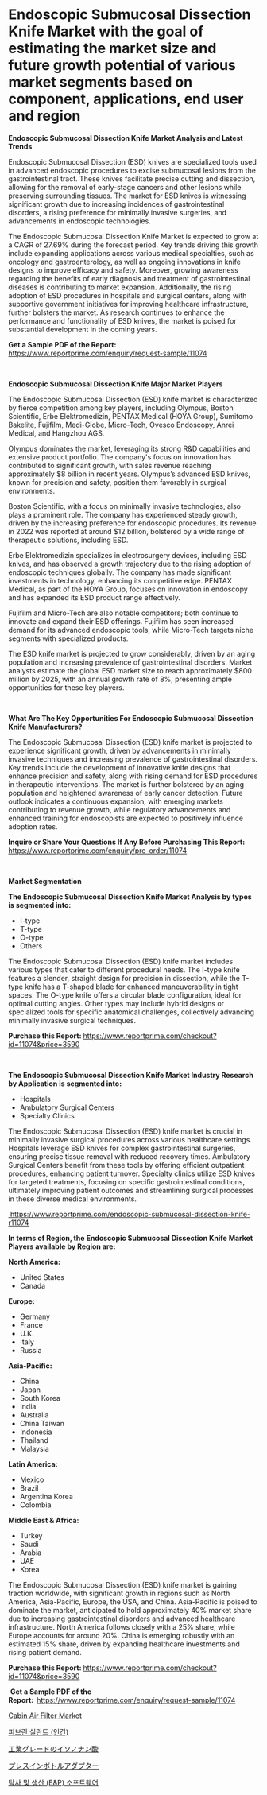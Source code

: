 <p><h1>Endoscopic Submucosal Dissection Knife Market with the goal of estimating the market size and future growth potential of various market segments based on component, applications, end user and region</h1></p><p><strong>Endoscopic Submucosal Dissection Knife Market Analysis and Latest Trends</strong></p>
<p><p>Endoscopic Submucosal Dissection (ESD) knives are specialized tools used in advanced endoscopic procedures to excise submucosal lesions from the gastrointestinal tract. These knives facilitate precise cutting and dissection, allowing for the removal of early-stage cancers and other lesions while preserving surrounding tissues. The market for ESD knives is witnessing significant growth due to increasing incidences of gastrointestinal disorders, a rising preference for minimally invasive surgeries, and advancements in endoscopic technologies.</p><p>The Endoscopic Submucosal Dissection Knife Market is expected to grow at a CAGR of 27.69% during the forecast period. Key trends driving this growth include expanding applications across various medical specialties, such as oncology and gastroenterology, as well as ongoing innovations in knife designs to improve efficacy and safety. Moreover, growing awareness regarding the benefits of early diagnosis and treatment of gastrointestinal diseases is contributing to market expansion. Additionally, the rising adoption of ESD procedures in hospitals and surgical centers, along with supportive government initiatives for improving healthcare infrastructure, further bolsters the market. As research continues to enhance the performance and functionality of ESD knives, the market is poised for substantial development in the coming years.</p></p>
<p><strong>Get a Sample PDF of the Report:&nbsp;</strong> <a href="https://www.reportprime.com/enquiry/request-sample/11074">https://www.reportprime.com/enquiry/request-sample/11074</a></p>
<p>&nbsp;</p>
<p><strong>Endoscopic Submucosal Dissection Knife Major Market Players</strong></p>
<p><p>The Endoscopic Submucosal Dissection (ESD) knife market is characterized by fierce competition among key players, including Olympus, Boston Scientific, Erbe Elektromedizin, PENTAX Medical (HOYA Group), Sumitomo Bakelite, Fujifilm, Medi-Globe, Micro-Tech, Ovesco Endoscopy, Anrei Medical, and Hangzhou AGS.</p><p>Olympus dominates the market, leveraging its strong R&D capabilities and extensive product portfolio. The company's focus on innovation has contributed to significant growth, with sales revenue reaching approximately $8 billion in recent years. Olympus’s advanced ESD knives, known for precision and safety, position them favorably in surgical environments.</p><p>Boston Scientific, with a focus on minimally invasive technologies, also plays a prominent role. The company has experienced steady growth, driven by the increasing preference for endoscopic procedures. Its revenue in 2022 was reported at around $12 billion, bolstered by a wide range of therapeutic solutions, including ESD.</p><p>Erbe Elektromedizin specializes in electrosurgery devices, including ESD knives, and has observed a growth trajectory due to the rising adoption of endoscopic techniques globally. The company has made significant investments in technology, enhancing its competitive edge. PENTAX Medical, as part of the HOYA Group, focuses on innovation in endoscopy and has expanded its ESD product range effectively.</p><p>Fujifilm and Micro-Tech are also notable competitors; both continue to innovate and expand their ESD offerings. Fujifilm has seen increased demand for its advanced endoscopic tools, while Micro-Tech targets niche segments with specialized products.</p><p>The ESD knife market is projected to grow considerably, driven by an aging population and increasing prevalence of gastrointestinal disorders. Market analysts estimate the global ESD market size to reach approximately $800 million by 2025, with an annual growth rate of 8%, presenting ample opportunities for these key players.</p></p>
<p>&nbsp;</p>
<p><strong>What Are The Key Opportunities For Endoscopic Submucosal Dissection Knife Manufacturers?</strong></p>
<p><p>The Endoscopic Submucosal Dissection (ESD) knife market is projected to experience significant growth, driven by advancements in minimally invasive techniques and increasing prevalence of gastrointestinal disorders. Key trends include the development of innovative knife designs that enhance precision and safety, along with rising demand for ESD procedures in therapeutic interventions. The market is further bolstered by an aging population and heightened awareness of early cancer detection. Future outlook indicates a continuous expansion, with emerging markets contributing to revenue growth, while regulatory advancements and enhanced training for endoscopists are expected to positively influence adoption rates.</p></p>
<p><strong>Inquire or Share Your Questions If Any Before Purchasing This Report:</strong> <a href="https://www.reportprime.com/enquiry/pre-order/11074">https://www.reportprime.com/enquiry/pre-order/11074</a></p>
<p>&nbsp;</p>
<p><strong>Market Segmentation</strong></p>
<p><strong>The Endoscopic Submucosal Dissection Knife Market Analysis by types is segmented into:</strong></p>
<p><ul><li>I-type</li><li>T-type</li><li>O-type</li><li>Others</li></ul></p>
<p><p>The Endoscopic Submucosal Dissection (ESD) knife market includes various types that cater to different procedural needs. The I-type knife features a slender, straight design for precision in dissection, while the T-type knife has a T-shaped blade for enhanced maneuverability in tight spaces. The O-type knife offers a circular blade configuration, ideal for optimal cutting angles. Other types may include hybrid designs or specialized tools for specific anatomical challenges, collectively advancing minimally invasive surgical techniques.</p></p>
<p><strong>Purchase this Report:&nbsp;</strong><a href="https://www.reportprime.com/checkout?id=11074&price=3590">https://www.reportprime.com/checkout?id=11074&price=3590</a></p>
<p>&nbsp;</p>
<p><strong>The Endoscopic Submucosal Dissection Knife Market Industry Research by Application is segmented into:</strong></p>
<p><ul><li>Hospitals</li><li>Ambulatory Surgical Centers</li><li>Specialty Clinics</li></ul></p>
<p><p>The Endoscopic Submucosal Dissection (ESD) knife market is crucial in minimally invasive surgical procedures across various healthcare settings. Hospitals leverage ESD knives for complex gastrointestinal surgeries, ensuring precise tissue removal with reduced recovery times. Ambulatory Surgical Centers benefit from these tools by offering efficient outpatient procedures, enhancing patient turnover. Specialty clinics utilize ESD knives for targeted treatments, focusing on specific gastrointestinal conditions, ultimately improving patient outcomes and streamlining surgical processes in these diverse medical environments.</p></p>
<p><a href="https://www.reportprime.com/endoscopic-submucosal-dissection-knife-r11074">&nbsp;https://www.reportprime.com/endoscopic-submucosal-dissection-knife-r11074</a></p>
<p><strong>In terms of Region, the Endoscopic Submucosal Dissection Knife Market Players available by Region are:</strong></p>
<p>
    <p> <strong> North America: </strong>
        <ul>
            <li>United States</li>
            <li>Canada</li>
        </ul>
        </p> 
    <p> <strong> Europe: </strong>
        <ul>
            <li>Germany</li>
            <li>France</li>
            <li>U.K.</li>
            <li>Italy</li>
            <li>Russia</li>
        </ul>
        </p> 
    <p> <strong> Asia-Pacific: </strong>
        <ul>
            <li>China</li>
            <li>Japan</li>
            <li>South Korea</li>
            <li>India</li>
            <li>Australia</li>
            <li>China Taiwan</li>
            <li>Indonesia</li>
            <li>Thailand</li>
            <li>Malaysia</li>
        </ul>
        </p> 
    <p> <strong> Latin America: </strong>
        <ul>
            <li>Mexico</li>
            <li>Brazil</li>
            <li>Argentina Korea</li>
            <li>Colombia</li>
        </ul>
        </p> 
    <p> <strong> Middle East & Africa: </strong>
        <ul>
            <li>Turkey</li>
            <li>Saudi</li>
            <li>Arabia</li>
            <li>UAE</li>
            <li>Korea</li>
        </ul>
    </p>
    </p>
<p><p>The Endoscopic Submucosal Dissection (ESD) knife market is gaining traction worldwide, with significant growth in regions such as North America, Asia-Pacific, Europe, the USA, and China. Asia-Pacific is poised to dominate the market, anticipated to hold approximately 40% market share due to increasing gastrointestinal disorders and advanced healthcare infrastructure. North America follows closely with a 25% share, while Europe accounts for around 20%. China is emerging robustly with an estimated 15% share, driven by expanding healthcare investments and rising patient demand.</p></p>
<p><strong>Purchase this Report: </strong><a href="https://www.reportprime.com/checkout?id=11074&price=3590">https://www.reportprime.com/checkout?id=11074&price=3590</a></p>
<p>&nbsp;<strong>Get a Sample PDF of the Report:&nbsp;&nbsp;</strong><a href="https://www.reportprime.com/enquiry/request-sample/11074">https://www.reportprime.com/enquiry/request-sample/11074</a></p>
<p><strong></strong></p>
<p><p><a href="https://www.linkedin.com/pulse/cabin-air-filter-market-investigation-industry-evolution-93yae?trackingId=ygpsYrDxRZGvvfaNpBGxgA%3D%3D">Cabin Air Filter Market</a></p><p><a href="https://medium.com/@darrylnorton87/%EC%84%B8%EA%B3%84-fibrin-sealant-human-market-%EC%9D%80-2024%EC%97%90%EC%84%9C-2031%EB%A1%9C-%EC%97%B0%ED%8F%89%EA%B7%A0-%EC%A6%9D%EA%B0%80%EC%9C%A8%EC%9D%84-%EB%B3%B4%EC%9D%BC-%EA%B2%83%EC%9C%BC%EB%A1%9C-%EC%98%88%EC%83%81%EB%90%A9%EB%8B%88%EB%8B%A4-82725125f774?postPublishedType=initial">피브린 실란트 (인간)</a></p><p><a href="https://medium.com/@sweet1_2luv/industrial-grade-isononanoic-acid-market-%E3%81%AF-%E3%82%B3%E3%82%B9%E3%83%88%E7%AE%A1%E7%90%86%E3%81%A8%E5%8A%B9%E7%8E%87%E5%90%91%E4%B8%8A%E3%82%92%E5%84%AA%E5%85%88%E3%81%97%E3%81%BE%E3%81%99-%E3%81%95%E3%82%89%E3%81%AB-%E5%A0%B1%E5%91%8A%E6%9B%B8%E3%81%AF%E5%B8%82%E5%A0%B4%E3%81%AE%E9%9C%80%E8%A6%81%E9%9D%A2%E3%81%A8%E4%BE%9B%E7%B5%A6%E9%9D%A2%E3%81%AE%E4%B8%A1%E6%96%B9%E3%82%92%E3%82%AB%E3%83%90%E3%83%BC%E3%81%97%E3%81%A6%E3%81%84%E3%81%BE%E3%81%99-209a182e6de7">工業グレードのイソノナン酸</a></p><p><a href="https://medium.com/@scotttyesha/press-in-bottle-adapters-market-%E3%81%AF-%E3%82%B3%E3%82%B9%E3%83%88%E7%AE%A1%E7%90%86%E3%81%A8%E5%8A%B9%E7%8E%87%E5%90%91%E4%B8%8A%E3%82%92%E5%84%AA%E5%85%88%E3%81%97%E3%81%BE%E3%81%99-%E3%81%95%E3%82%89%E3%81%AB-%E5%A0%B1%E5%91%8A%E6%9B%B8%E3%81%AF%E5%B8%82%E5%A0%B4%E3%81%AE%E9%9C%80%E8%A6%81%E9%9D%A2%E3%81%A8%E4%BE%9B%E7%B5%A6%E9%9D%A2%E3%81%AE%E4%B8%A1%E6%96%B9%E3%82%92%E3%82%AB%E3%83%90%E3%83%BC%E3%81%97%E3%81%A6%E3%81%84%E3%81%BE%E3%81%99-press-in-f22e7b827a04">プレスインボトルアダプター</a></p><p><a href="https://medium.com/@darrylnorton87/%EC%84%B8%EA%B3%84-exploration-and-production-e-p-software-market-%EC%9D%80-2024%EC%97%90%EC%84%9C-2031%EB%A1%9C-%EC%97%B0%ED%8F%89%EA%B7%A0-%EC%A6%9D%EA%B0%80%EC%9C%A8%EC%9D%84-%EB%B3%B4%EC%9D%BC-%EA%B2%83%EC%9C%BC%EB%A1%9C-%EC%98%88%EC%83%81%EB%90%A9%EB%8B%88%EB%8B%A4-ecc850fe2a05?postPublishedType=initial">탐사 및 생산 (E&P) 소프트웨어</a></p></p>